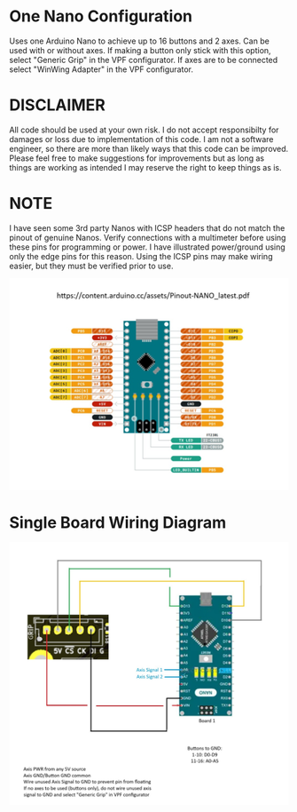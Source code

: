 # One Nano Configuration
Uses one Arduino Nano to achieve up to 16 buttons and 2 axes. Can be used with or without axes. If making a button only stick with this option, select "Generic Grip" in the VPF configurator. If axes are to be connected select "WinWing Adapter" in the VPF configurator. 

# DISCLAIMER
All code should be used at your own risk. I do not accept responsibilty for damages or loss due to implementation of this code. I am not a software engineer, so there are more than likely ways that this code can be improved. Please feel free to make suggestions for improvements but as long as things are working as intended I may reserve the right to keep things as is.

# NOTE
I have seen some 3rd party Nanos with ICSP headers that do not match the pinout of genuine Nanos. Verify connections with a multimeter before using these pins for programming or power. I have illustrated power/ground using only the edge pins for this reason. Using the ICSP pins may make wiring easier, but they must be verified prior to use. 

![image](../images/GenuineNanoPinout.jpg)

# Single Board Wiring Diagram
![image](../images/OneNanoWiringDiagram.jpg)
